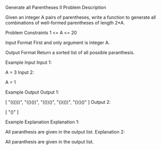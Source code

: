 Generate all Parentheses II
Problem Description

Given an integer A pairs of parentheses, write a function to generate all combinations of well-formed parentheses of length 2*A.



Problem Constraints
1 <= A <= 20



Input Format
First and only argument is integer A.



Output Format
Return a sorted list of all possible paranthesis.



Example Input
Input 1:

A = 3
Input 2:

A = 1


Example Output
Output 1:

[ "((()))", "(()())", "(())()", "()(())", "()()()" ]
Output 2:

[ "()" ]


Example Explanation
Explanation 1:

 All paranthesis are given in the output list.
Explanation 2:

 All paranthesis are given in the output list.